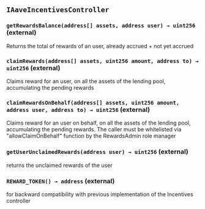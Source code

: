 ## `IAaveIncentivesController`






### `getRewardsBalance(address[] assets, address user) → uint256` (external)



Returns the total of rewards of an user, already accrued + not yet accrued


### `claimRewards(address[] assets, uint256 amount, address to) → uint256` (external)



Claims reward for an user, on all the assets of the lending pool, accumulating the pending rewards


### `claimRewardsOnBehalf(address[] assets, uint256 amount, address user, address to) → uint256` (external)



Claims reward for an user on behalf, on all the assets of the lending pool, accumulating the pending rewards. The caller must
be whitelisted via "allowClaimOnBehalf" function by the RewardsAdmin role manager


### `getUserUnclaimedRewards(address user) → uint256` (external)



returns the unclaimed rewards of the user


### `REWARD_TOKEN() → address` (external)



for backward compatibility with previous implementation of the Incentives controller




